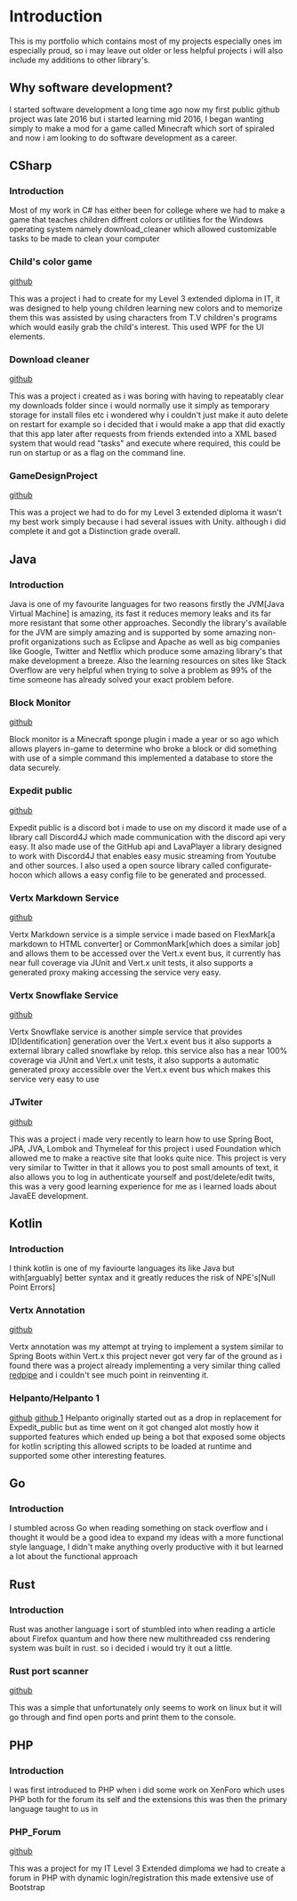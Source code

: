 # Introduction
This is my portfolio which contains most of my projects especially ones im especially proud, so i may leave out older or
less helpful projects i will also include my additions to other library's.

## Why software development?
I started software development a long time ago now my first public github project was late 2016 but i started learning 
mid 2016, I began wanting simply to make a mod for a game called Minecraft which sort of spiraled and now i am looking
to do software development as a career.


## CSharp
### Introduction
Most of my work in C# has either been for college where we had to make a game that teaches children diffrent colors or 
utilities for the Windows operating system namely download_cleaner which allowed customizable tasks to be made to clean 
your computer

### Child's color game
[github](https://github.com/johnfg10/ChildsColorGame)

This was a project i had to create for my Level 3 extended diploma in IT, it was designed to help young children
learning new colors and to memorize them this was assisted by using characters from T.V children's programs which 
would easily grab the child's interest. This used WPF for the UI elements.

### Download cleaner
[github](https://github.com/johnfg10/download_cleaner)

This was a project i created as i was boring with having to repeatably clear my downloads folder since i would normally
use it simply as temporary storage for install files etc i wondered why i couldn't just make it auto delete on restart 
for example so i decided that i would make a app that did exactly that this app later after requests from friends 
extended into a XML based system that would read "tasks" and execute where required, this could be run on startup or as 
a flag on the command line.

### GameDesignProject
[github](https://github.com/johnfg10/GameDesignProject)

This was a project we had to do for my Level 3 extended diploma it wasn't my best work simply because i had several 
issues with Unity. although i did complete it and got a Distinction grade overall.

## Java
### Introduction
Java is one of my favourite languages for two reasons firstly the JVM[Java Virtual Machine] is amazing, its fast it 
reduces memory leaks and its far more resistant that some other approaches. Secondly the library's available for the JVM
are simply amazing and is supported by some amazing non-profit organizations such as Eclipse and Apache as well as big 
companies like Google, Twitter and Netflix which produce some amazing library's that make development a breeze. Also the
learning resources on sites like Stack Overflow are very helpful when trying to solve a problem as 99% of the time someone
has already solved your exact problem before.

### Block Monitor
[github](https://github.com/johnfg10/BlockMonitor)

Block monitor is a Minecraft sponge plugin i made a year or so ago which allows players in-game to determine who broke a 
block or did something with use of a simple command this implemented a database to store the data securely.

### Expedit public 
[github](https://github.com/johnfg10/Expedit_Public)

Expedit public is a discord bot i made to use on my discord it made use of a library call Discord4J which made communication
with the discord api very easy. It also made use of the GitHub api and LavaPlayer a library designed to work with Discord4J
that enables easy music streaming from Youtube and other sources. I also used a open source library called configurate-hocon which
allows a easy config file to be generated and processed. 

### Vertx Markdown Service
[github](https://github.com/johnfg10/VertxMarkdownService)

Vertx Markdown service is a simple service i made based on FlexMark[a markdown to HTML converter] 
or CommonMark[which does a similar job] and allows them to be accessed over the Vert.x event bus, it currently has near 
full coverage via JUnit and Vert.x unit tests, it also supports a generated proxy making accessing the service very easy.

### Vertx Snowflake Service
[github](https://github.com/johnfg10/VertxSnowflakeService)

Vertx Snowflake service is another simple service that provides ID[Identification] generation over the Vert.x event bus
it also supports a external library called snowflake by relop. this service also has a near 100% coverage via JUnit and 
Vert.x unit tests, it also supports a automatic generated proxy accessible over the Vert.x event bus which makes this service
very easy to use

### JTwiter
[github](https://github.com/johnfg10/JTwiter)

This was a project i made very recently to learn how to use Spring Boot, JPA, JVA, Lombok and Thymeleaf for this project i
used Foundation which allowed me to make a reactive site that looks quite nice. This project is very very similar to Twitter
in that it allows you to post small amounts of text, it also allows you to log in authenticate yourself and post/delete/edit
twits, this was a very good learning experience for me as i learned loads about JavaEE development.

## Kotlin
### Introduction
I think kotlin is one of my faviourte languages its like Java but with[arguably] better syntax and it greatly reduces 
the risk of NPE's[Null Point Errors]

### Vertx Annotation
[github](https://github.com/johnfg10/VertxAnnotation)

Vertx annotation was my attempt at trying to implement a system similar to Spring Boots within Vert.x this project never
got very far of the ground as i found there was a project already implementing a very similar thing called [redpipe](http://redpipe.net/)
and i couldn't see much point in reinventing it.

### Helpanto/Helpanto 1
[github](https://github.com/johnfg10/Helpanto)
[github 1](https://github.com/johnfg10/Helpanto-1)
Helpanto originally started out as a drop in replacement for Expedit_public but as time went on it got changed alot mostly
how it supported features which ended up being a bot that exposed some objects for kotlin scripting this allowed scripts 
to be loaded at runtime and supported some other interesting features.


## Go
### Introduction
I stumbled across Go when reading something on stack overflow and i thought it would be a good idea to expand my ideas
with a more functional style language, I didn't make anything overly productive with it but learned a lot about 
the functional approach

## Rust
### Introduction
Rust was another language i sort of stumbled into when reading a article about Firefox quantum and how there new multithreaded
css rendering system was built in rust. so i decided i would try it out a little.

### Rust port scanner
[github](https://github.com/johnfg10/rust-portscanner)

This was a simple that unfortunately only seems to work on linux but it will go through and find open ports and print 
them to the console.

## PHP
### Introduction
I was first introduced to PHP when i did some work on XenForo which uses PHP both for the forum its self and the extensions
this was then the primary language taught to us in 

### PHP_Forum
[github](https://github.com/johnfg10/PHP_Forum)

This was a project for my IT Level 3 Extended dimploma we had to create a forum in PHP with dynamic login/registration
this made extensive use of Bootstrap 
